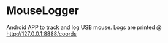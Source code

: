 # MouseLogger
Android APP to track and log USB mouse.
Logs are printed @ http://127.0.0.1:8888/coords